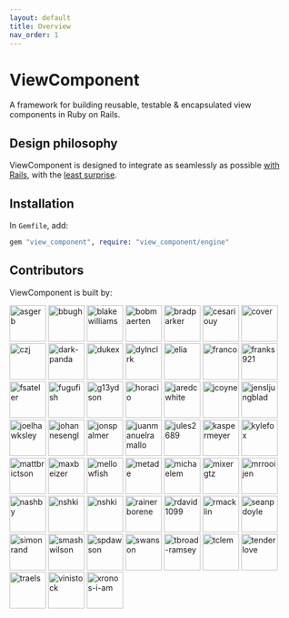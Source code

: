 ```yaml
---
layout: default
title: Overview
nav_order: 1
---
```


# ViewComponent

A framework for building reusable, testable & encapsulated view components in Ruby on Rails.

## Design philosophy

ViewComponent is designed to integrate as seamlessly as possible [with Rails](https://rubyonrails.org/doctrine/), with the [least surprise](https://www.artima.com/intv/ruby4.html).

## Installation

In `Gemfile`, add:

```ruby
gem "view_component", require: "view_component/engine"
```

## Contributors

ViewComponent is built by:

<img src="https://avatars.githubusercontent.com/asgerb?s=128" alt="asgerb" width="64" />
<img src="https://avatars.githubusercontent.com/bbugh?s=128" alt="bbugh" width="64" />
<img src="https://avatars.githubusercontent.com/blakewilliams?s=128" alt="blakewilliams" width="64" />
<img src="https://avatars.githubusercontent.com/bobmaerten?s=128" alt="bobmaerten" width="64" />
<img src="https://avatars.githubusercontent.com/bradparker?s=128" alt="bradparker" width="64" />
<img src="https://avatars.githubusercontent.com/cesariouy?s=128" alt="cesariouy" width="64" />
<img src="https://avatars.githubusercontent.com/cover?s=128" alt="cover" width="64" />
<img src="https://avatars.githubusercontent.com/czj?s=128" alt="czj" width="64" />
<img src="https://avatars.githubusercontent.com/dark-panda?s=128" alt="dark-panda" width="64" />
<img src="https://avatars.githubusercontent.com/dukex?s=128" alt="dukex" width="64" />
<img src="https://avatars.githubusercontent.com/dylnclrk?s=128" alt="dylnclrk" width="64" />
<img src="https://avatars.githubusercontent.com/elia?s=128" alt="elia" width="64" />
<img src="https://avatars.githubusercontent.com/franco?s=128" alt="franco" width="64" />
<img src="https://avatars.githubusercontent.com/franks921?s=128" alt="franks921" width="64" />
<img src="https://avatars.githubusercontent.com/fsateler?s=128" alt="fsateler" width="64" />
<img src="https://avatars.githubusercontent.com/fugufish?s=128" alt="fugufish" width="64" />
<img src="https://avatars.githubusercontent.com/g13ydson?s=128" alt="g13ydson" width="64" />
<img src="https://avatars.githubusercontent.com/horacio?s=128" alt="horacio" width="64" />
<img src="https://avatars.githubusercontent.com/jaredcwhite?s=128" alt="jaredcwhite" width="64" />
<img src="https://avatars.githubusercontent.com/jcoyne?s=128" alt="jcoyne" width="64" />
<img src="https://avatars.githubusercontent.com/jensljungblad?s=128" alt="jensljungblad" width="64" />
<img src="https://avatars.githubusercontent.com/joelhawksley?s=128" alt="joelhawksley" width="64" />
<img src="https://avatars.githubusercontent.com/johannesengl?s=128" alt="johannesengl" width="64" />
<img src="https://avatars.githubusercontent.com/jonspalmer?s=128" alt="jonspalmer" width="64" />
<img src="https://avatars.githubusercontent.com/juanmanuelramallo?s=128" alt="juanmanuelramallo" width="64" />
<img src="https://avatars.githubusercontent.com/jules2689?s=128" alt="jules2689" width="64" />
<img src="https://avatars.githubusercontent.com/kaspermeyer?s=128" alt="kaspermeyer" width="64" />
<img src="https://avatars.githubusercontent.com/kylefox?s=128" alt="kylefox" width="64" />
<img src="https://avatars.githubusercontent.com/mattbrictson?s=128" alt="mattbrictson" width="64" />
<img src="https://avatars.githubusercontent.com/maxbeizer?s=128" alt="maxbeizer" width="64" />
<img src="https://avatars.githubusercontent.com/mellowfish?s=128" alt="mellowfish" width="64" />
<img src="https://avatars.githubusercontent.com/metade?s=128" alt="metade" width="64" />
<img src="https://avatars.githubusercontent.com/michaelem?s=128" alt="michaelem" width="64" />
<img src="https://avatars.githubusercontent.com/mixergtz?s=128" alt="mixergtz" width="64" />
<img src="https://avatars.githubusercontent.com/mrrooijen?s=128" alt="mrrooijen" width="64" />
<img src="https://avatars.githubusercontent.com/nashby?s=128" alt="nashby" width="64" />
<img src="https://avatars.githubusercontent.com/nielsslot?s=128" alt="nshki" width="64" />
<img src="https://avatars.githubusercontent.com/nshki?s=128" alt="nshki" width="64" />
<img src="https://avatars.githubusercontent.com/rainerborene?s=128" alt="rainerborene" width="64" />
<img src="https://avatars.githubusercontent.com/rdavid1099?s=128" alt="rdavid1099" width="64" />
<img src="https://avatars.githubusercontent.com/rmacklin?s=128" alt="rmacklin" width="64" />
<img src="https://avatars.githubusercontent.com/seanpdoyle?s=128" alt="seanpdoyle" width="64" />
<img src="https://avatars.githubusercontent.com/simonrand?s=128" alt="simonrand" width="64" />
<img src="https://avatars.githubusercontent.com/smashwilson?s=128" alt="smashwilson" width="64" />
<img src="https://avatars.githubusercontent.com/spdawson?s=128" alt="spdawson" width="64" />
<img src="https://avatars.githubusercontent.com/swanson?s=128" alt="swanson" width="64" />
<img src="https://avatars.githubusercontent.com/tbroad-ramsey?s=128" alt="tbroad-ramsey" width="64" />
<img src="https://avatars.githubusercontent.com/tclem?s=128" alt="tclem" width="64" />
<img src="https://avatars.githubusercontent.com/tenderlove?s=128" alt="tenderlove" width="64" />
<img src="https://avatars.githubusercontent.com/traels?s=128" alt="traels" width="64" />
<img src="https://avatars.githubusercontent.com/vinistock?s=128" alt="vinistock" width="64" />
<img src="https://avatars.githubusercontent.com/xronos-i-am?s=128" alt="xronos-i-am" width="64" />
